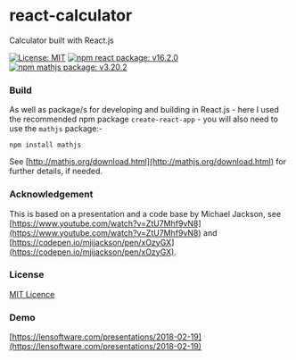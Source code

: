# react-calculator
Calculator built with React.js

[![License: MIT](https://img.shields.io/badge/License-MIT-yellow.svg)](https://opensource.org/licenses/MIT)
[![npm react package: v16.2.0](https://img.shields.io/badge/npm%20react%20package%3A-%20v16.2.0-blue.svg?style=flat)](https://www.npmjs.com/package/react)
[![npm mathjs package: v3.20.2](https://img.shields.io/badge/npm%20mathjs%20package%3A-%20v3.20.2-blue.svg?style=flat)](https://www.npmjs.com/package/mathjs)

### Build

As well as package/s for developing and building in React.js - here I used the recommended npm package `create-react-app` - you will also need to use the `mathjs` package:-

```
npm install mathjs
```
See [http://mathjs.org/download.html](http://mathjs.org/download.html) for further details, if needed.

### Acknowledgement

This is based on a presentation and a code base by Michael Jackson, see [https://www.youtube.com/watch?v=ZtU7Mhf9vN8](https://www.youtube.com/watch?v=ZtU7Mhf9vN8) and [https://codepen.io/mjijackson/pen/xOzyGX](https://codepen.io/mjijackson/pen/xOzyGX).

### License

[MIT Licence](https://opensource.org/licenses/MIT)

### Demo

[https://lensoftware.com/presentations/2018-02-19](https://lensoftware.com/presentations/2018-02-19)
